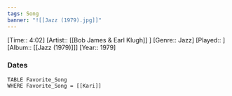 ```yaml
---
tags: Song  
banner: "![[Jazz (1979).jpg]]"
---
```

[Time:: 4:02]
[Artist:: [[Bob James & Earl Klugh]] ]
[Genre:: Jazz]
[Played:: ]
[Album:: [[Jazz (1979)]]]
[Year:: 1979]
### Dates
````dataview
TABLE Favorite_Song
WHERE Favorite_Song = [[Kari]]
````